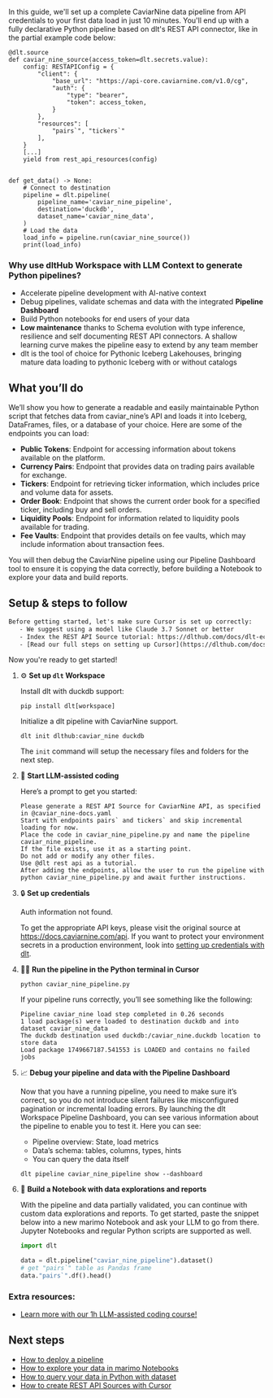 In this guide, we'll set up a complete CaviarNine data pipeline from API credentials to your first data load in just 10 minutes. You'll end up with a fully declarative Python pipeline based on dlt's REST API connector, like in the partial example code below:

```python-outcome
@dlt.source
def caviar_nine_source(access_token=dlt.secrets.value):
    config: RESTAPIConfig = {
        "client": {
            "base_url": "https://api-core.caviarnine.com/v1.0/cg",
            "auth": {
                "type": "bearer",
                "token": access_token,
            }
        },
        "resources": [
            "pairs`", "tickers`"
        ],
    }
    [...]
    yield from rest_api_resources(config)


def get_data() -> None:
    # Connect to destination
    pipeline = dlt.pipeline(
        pipeline_name='caviar_nine_pipeline',
        destination='duckdb',
        dataset_name='caviar_nine_data', 
    )
    # Load the data
    load_info = pipeline.run(caviar_nine_source())
    print(load_info) 
```

### Why use dltHub Workspace with LLM Context to generate Python pipelines?

- Accelerate pipeline development with AI-native context
- Debug pipelines, validate schemas and data with the integrated **Pipeline Dashboard**
- Build Python notebooks for end users of your data
- **Low maintenance** thanks to Schema evolution with type inference, resilience and self documenting REST API connectors. A shallow learning curve makes the pipeline easy to extend by any team member
- dlt is the tool of choice for Pythonic Iceberg Lakehouses, bringing mature data loading to pythonic Iceberg with or without catalogs

## What you’ll do

We’ll show you how to generate a readable and easily maintainable Python script that fetches data from caviar_nine’s API and loads it into Iceberg, DataFrames, files, or a database of your choice. Here are some of the endpoints you can load:

- **Public Tokens**: Endpoint for accessing information about tokens available on the platform.
- **Currency Pairs**: Endpoint that provides data on trading pairs available for exchange.
- **Tickers**: Endpoint for retrieving ticker information, which includes price and volume data for assets.
- **Order Book**: Endpoint that shows the current order book for a specified ticker, including buy and sell orders.
- **Liquidity Pools**: Endpoint for information related to liquidity pools available for trading.
- **Fee Vaults**: Endpoint that provides details on fee vaults, which may include information about transaction fees.

You will then debug the CaviarNine pipeline using our Pipeline Dashboard tool to ensure it is copying the data correctly, before building a Notebook to explore your data and build reports.

## Setup & steps to follow

```default
Before getting started, let's make sure Cursor is set up correctly:
   - We suggest using a model like Claude 3.7 Sonnet or better
   - Index the REST API Source tutorial: https://dlthub.com/docs/dlt-ecosystem/verified-sources/rest_api/ and add it to context as **@dlt rest api**
   - [Read our full steps on setting up Cursor](https://dlthub.com/docs/dlt-ecosystem/llm-tooling/cursor-restapi#23-configuring-cursor-with-documentation)
```

Now you're ready to get started!

1. ⚙️ **Set up `dlt` Workspace**
    
    Install dlt with duckdb support:
    ```shell
    pip install dlt[workspace]
    ```

    Initialize a dlt pipeline with CaviarNine support.
    ```shell
    dlt init dlthub:caviar_nine duckdb
    ```

    The `init` command will setup the necessary files and folders for the next step.
    
2. 🤠 **Start LLM-assisted coding**
    
    Here’s a prompt to get you started:
    
    ```prompt
    Please generate a REST API Source for CaviarNine API, as specified in @caviar_nine-docs.yaml 
    Start with endpoints pairs` and tickers` and skip incremental loading for now. 
    Place the code in caviar_nine_pipeline.py and name the pipeline caviar_nine_pipeline. 
    If the file exists, use it as a starting point. 
    Do not add or modify any other files. 
    Use @dlt rest api as a tutorial. 
    After adding the endpoints, allow the user to run the pipeline with python caviar_nine_pipeline.py and await further instructions.
    ```

    
3. 🔒 **Set up credentials** 
    
    Auth information not found.
    
    To get the appropriate API keys, please visit the original source at https://docs.caviarnine.com/api.
    If you want to protect your environment secrets in a production environment, look into [setting up credentials with dlt](https://dlthub.com/docs/walkthroughs/add_credentials).
    
4. 🏃‍♀️ **Run the pipeline in the Python terminal in Cursor**
    
    ```shell
    python caviar_nine_pipeline.py
    ```
    
    If your pipeline runs correctly, you’ll see something like the following:
    
    ```shell
    Pipeline caviar_nine load step completed in 0.26 seconds
    1 load package(s) were loaded to destination duckdb and into dataset caviar_nine_data
    The duckdb destination used duckdb:/caviar_nine.duckdb location to store data
    Load package 1749667187.541553 is LOADED and contains no failed jobs
    ```
    
5. 📈 **Debug your pipeline and data with the Pipeline Dashboard**

    Now that you have a running pipeline, you need to make sure it’s correct, so you do not introduce silent failures like misconfigured pagination or incremental loading errors. By launching the dlt Workspace Pipeline Dashboard, you can see various information about the pipeline to enable you to test it. Here you can see:
    - Pipeline overview: State, load metrics
    - Data’s schema: tables, columns, types, hints
    - You can query the data itself
    
    ```shell
    dlt pipeline caviar_nine_pipeline show --dashboard
    ```
    
6. 🐍 **Build a Notebook with data explorations and reports**

    With the pipeline and data partially validated, you can continue with custom data explorations and reports. To get started, paste the snippet below into a new marimo Notebook and ask your LLM to go from there. Jupyter Notebooks and regular Python scripts are supported as well.

    
    ```python
    import dlt

   data = dlt.pipeline("caviar_nine_pipeline").dataset()
   # get "pairs`" table as Pandas frame
   data."pairs`".df().head()
    ```

### Extra resources:

- [Learn more with our 1h LLM-assisted coding course!](https://www.youtube.com/watch?v=GGid70rnJuM)

## Next steps

- [How to deploy a pipeline](https://dlthub.com/docs/walkthroughs/deploy-a-pipeline)
- [How to explore your data in marimo Notebooks](https://dlthub.com/docs/general-usage/dataset-access/marimo)
- [How to query your data in Python with dataset](https://dlthub.com/docs/general-usage/dataset-access/dataset)
- [How to create REST API Sources with Cursor](https://dlthub.com/docs/dlt-ecosystem/llm-tooling/cursor-restapi)